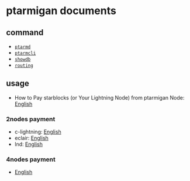# ptarmigan documents

## command

* [`ptarmd`](ptarmd.md)
* [`ptarmcli`](ptarmcli.md)
* [`showdb`](showdb.md)
* [`routing`](routing.md)

## usage

* How to Pay starblocks (or Your Lightning Node) from ptarmigan Node: [English](howtopay_starblocks.md)

### 2nodes payment

* c-lightning: [English](testnet_2nodes_clightning.md)
* eclair: [English](testnet_2nodes_eclair.md)
* lnd: [English](testnet_2nodes_lnd.md)

### 4nodes payment

* [English](testnet_4nodes.md)
